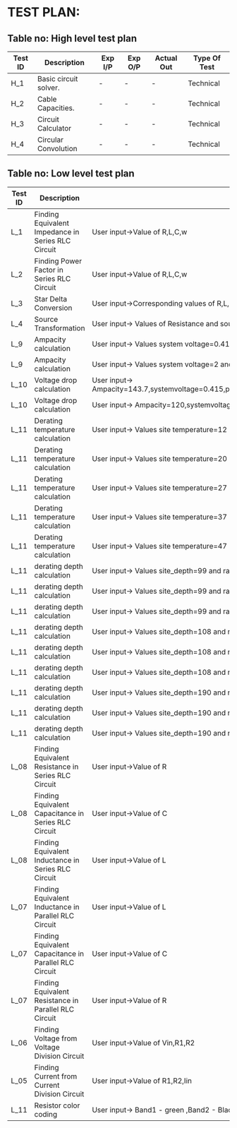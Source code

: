 # TEST PLAN:

## Table no: High level test plan

| **Test ID** | **Description**                                              | **Exp I/P** | **Exp O/P** | **Actual Out** |**Type Of Test**  |          
|-------------|--------------------------------------------------------------|------------|-------------|----------------|------------------|      
| H_1 | Basic circuit solver. | - | - | - | Technical | 
| H_2 | Cable Capacities. | - | - | - | Technical | 
| H_3 | Circuit Calculator | - | - | - | Technical | 
| H_4 | Circular Convolution | - | - | - | Technical |



## Table no: Low level test plan

| **Test ID** | **Description**                                              | **Exp IN** | **Exp OUT** | **Actual Out** |**Type Of Test**  |    
|-------------|--------------------------------------------------------------|------------|-------------|----------------|------------------|
| L_1 |Finding Equivalent Impedance in Series RLC Circuit | User input->Value of R,L,C,w |- | Success | Requirement |
| L_2 |Finding Power Factor in Series RLC Circuit |User input->Value of R,L,C,w | - |Success |Requirement |
| L_3 |Star Delta Conversion |User input->Corresponding values of R,L,C | - | Success | Requirement |
| L_4 |Source Transformation |User input-> Values of Resistance and sources | - | Success |Requirement |
| L_9 |Ampacity calculation |User input-> Values system voltage=0.415 and transformer rating=200 |143.760208  | Success | Requirement |
| L_9 |Ampacity calculation |User input-> Values system voltage=2 and transformer rating=13 | 450.033321| Success |Requirement |
| L_10 |Voltage drop  calculation |User input-> Ampacity=143.7,systemvoltage=0.415,pf=0.8,Length=100,resistance=1.035,reactance=5.233|23796  | Success | Requirement |
| L_10 |Voltage drop  calculation |User input-> Ampacity=120,systemvoltage=1,pf=1,Length=25,resistance=13,reactance=0.03|6754  | Success | Requirement |
| L_11 |Derating temperature calculation |User input-> Values site temperature=12|1.120000  | Success | Requirement |
| L_11 |Derating temperature calculation |User input-> Values site temperature=20|1.040000  | Success | Requirement|
| L_11 |Derating temperature calculation |User input-> Values site temperature=27|0.960000  | Success |Requirement|
| L_11 |Derating temperature calculation |User input-> Values site temperature=37|0.910000  | Success| Requirement|
| L_11 |Derating temperature calculation |User input-> Values site temperature=47|0.820000  | Success | Requirement|
| L_11 |derating depth calculation |User input-> Values site_depth=99 and rating=15 | 0.990000 | Success | Requirement |
| L_11 |derating depth calculation |User input-> Values site_depth=99 and rating=120 | 0.980000| Success | Requirement|
| L_11 |derating depth calculation |User input-> Values site_depth=99 and rating=470 | 0.970000 | Success | Requirement|
| L_11 |derating depth calculation |User input-> Values site_depth=108 and rating=15 | 0.980000| Success | Requirement|
| L_11 |derating depth calculation |User input-> Values site_depth=108 and rating=120 | 0.970000 | Success | Requirement |
| L_11 |derating depth calculation |User input-> Values site_depth=108 and rating=470 | 0.960000 | Success | Requirement|
| L_11 |derating depth calculation |User input-> Values site_depth=190 and rating=15 | 0.950000| Success | Requirement |
| L_11 |derating depth calculation |User input-> Values site_depth=190 and rating=120 | 0.930000 |Success| Requirement|
| L_11|derating depth calculation |User input-> Values site_depth=190 and rating=470 | 0.910000 | Success | Requirement|
| L_08 |Finding Equivalent Resistance in Series RLC Circuit | User input->Value of R |User input-> Values R1,R2,R3=10,10,10 | 30.000000 | Success | Requirement |
| L_08 |Finding Equivalent Capacitance in Series RLC Circuit | User input->Value of C |User input-> Values C1,C2,C3=10,10,10 | 3.333333 | Success | Requirement |
| L_08 |Finding Equivalent Inductance in Series RLC Circuit | User input->Value of L |User input-> Values L1,L2,L3=10,10,10 | 30.000000 | Success | Requirement |
| L_07 |Finding Equivalent Inductance in Parallel RLC Circuit | User input->Value of L |User input-> Values L1,L2,L3=10,10,10 | 3.000000 | Success | Requirement |
| L_07 |Finding Equivalent Capacitance in Parallel RLC Circuit | User input->Value of C |User input-> Values C1,C2,C3=10,10,10 | 30.333333 | Success | Requirement |
| L_07 |Finding Equivalent Resistance in Parallel RLC Circuit | User input->Value of R |User input-> Values R1,R2,R3=10,10,10 | 3.333333 | Success | Requirement |
| L_06 |Finding Voltage from Voltage Division Circuit | User input->Value of Vin,R1,R2 | 30.000000 | Success | Requirement |
| L_05 |Finding Current from Current Division Circuit | User input->Value of R1,R2,Iin | Success | Requirement |
| L_11|Resistor color coding |User input-> Band1 - green ,Band2 - Black ,Band3 - yellow | 500k ohms | Success | Requirement|

